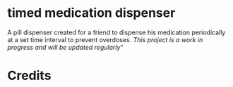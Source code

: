 # timed medication dispenser
 A pill dispenser created for a friend to dispense his medication periodically at a set time interval to prevent overdoses.
 *This project is a work in progress and will be updated regularly"*

 <h1>Credits</h1>

